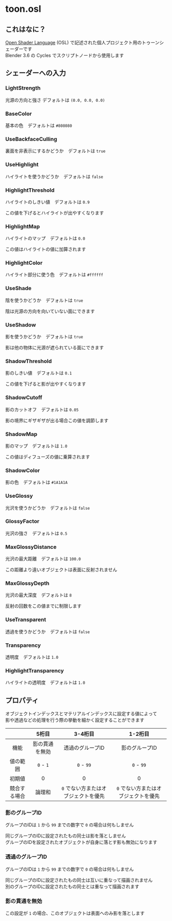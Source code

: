 # toon.osl

## これはなに？

[Open Shader Language](https://docs.blender.org/manual/en/latest/render/shader_nodes/osl.html) (OSL) で記述された個人プロジェクト用のトゥーンシェーダーです<br>
Blender 3.6 の Cycles でスクリプトノードから使用します

## シェーダーへの入力

### LightStrength
光源の方向と強さ デフォルトは `(0.0, 0.0, 0.0)`

### BaseColor
基本の色　デフォルトは `#808080`

### UseBackfaceCulling
裏面を非表示にするかどうか　デフォルトは `true`

### UseHighlight
ハイライトを使うかどうか　デフォルトは `false`

### HighlightThreshold
ハイライトのしきい値　デフォルトは `0.9`

この値を下げるとハイライトが出やすくなります

### HighlightMap
ハイライトのマップ　デフォルトは `0.0`

この値はハイライトの値に加算されます

### HighlightColor
ハイライト部分に使う色　デフォルトは `#ffffff`

### UseShade
陰を使うかどうか　デフォルトは `true`

陰は光源の方向を向いていない面にできます

### UseShadow
影を使うかどうか　デフォルトは `true`

影は他の物体に光源が遮られている面にできます

### ShadowThreshold
影のしきい値　デフォルトは `0.1`

この値を下げると影が出やすくなります

### ShadowCutoff
影のカットオフ　デフォルトは `0.05`

影の境界にギザギザが出る場合この値を調節します

### ShadowMap
影のマップ　デフォルトは `1.0`

この値はディフューズの値に乗算されます

### ShadowColor
影の色　デフォルトは `#1A1A1A`

### UseGlossy
光沢を使うかどうか　デフォルトは `false`

### GlossyFactor
光沢の強さ　デフォルトは `0.5`

### MaxGlossyDistance
光沢の最大距離　デフォルトは `100.0`

この距離より遠いオブジェクトは表面に反射されません

### MaxGlossyDepth
光沢の最大深度　デフォルトは `8`

反射の回数をこの値までに制限します

### UseTransparent
透過を使うかどうか　デフォルトは `false`

### Transparency
透明度　デフォルトは `1.0`

### HighlightTransparency
ハイライトの透明度　デフォルトは `1.0`

## プロパティ
オブジェクトインデックスとマテリアルインデックスに設定する値によって<br>
影や透過などの処理を行う際の挙動を細かく設定することができます

|  | 5桁目 | 3-4桁目 | 1-2桁目 |
| :-: | :-: | :-: | :-: |
| 機能 | 影の貫通を無効 | 透過のグループID | 影のグループID |
| 値の範囲 | `0` - `1` | `0` - `99` |`0` - `99` |
| 初期値 | 0 | 0 | 0 |
| 競合する場合 | 論理和 | `0` でない方またはオブジェクトを優先 | `0` でない方またはオブジェクトを優先 |

### 影のグループID
グループのIDは `1` から `99` までの数字で `0` の場合は何もしません

同じグループのIDに設定されたもの同士は影を落としません<br>
グループのIDを設定されたオブジェクトが自身に落とす影も無効になります

### 透過のグループID
グループのIDは `1` から `99` までの数字で `0` の場合は何もしません

同じグループのIDに設定されたもの同士は互いに重なって描画されません<br>
別のグループのIDに設定されたもの同士とは重なって描画されます

### 影の貫通を無効
この設定が `1` の場合、このオブジェクトは表面へのみ影を落とします
